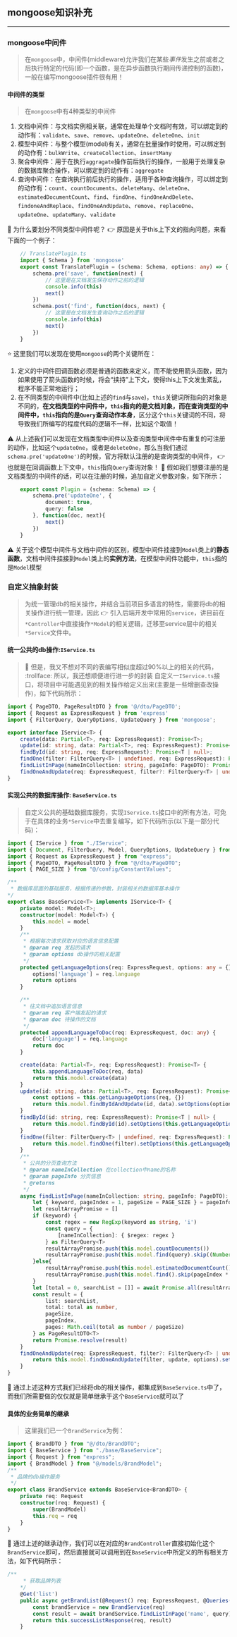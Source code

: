## mongoose知识补充
---

### mongoose中间件
> 在`mongoose`中，中间件(middleware)允许我们在某些*事件*发生之前或者之后执行特定的代码(即一个函数，是在异步函数执行期间传递控制的函数)，一般在编写mongoose插件很有用！

#### 中间件的类型
> 在`mongoose`中有4种类型的中间件
1. 文档中间件：与文档实例相关联，通常在处理单个文档时有效，可以绑定到的动作有：`validate`、`save`、`remove`、`updateOne`、`deleteOne`、`init`
2. 模型中间件：与整个模型(model)有关，通常在批量操作时使用，可以绑定到的动作有：`bulkWrite`、`createCollection`、`insertMany`
3. 聚合中间件：用于在执行`aggragate`操作前后执行的操作，一般用于处理复杂的数据库聚合操作，可以绑定到的动作有：`aggregate`
4. 查询中间件：在查询执行前后执行的操作，适用于各种查询操作，可以绑定到的动作有：`count`、`countDocuments`、`deleteMany`、`deleteOne`、`estimatedDocumentCount`、`find`、`findOne`、`findOneAndDelete`、`findoneAndReplace`、`findOneAndUpdate`、`remove`、`replaceOne`、`updateOne`、`updateMany`、`validate`

:thinking: 为什么要划分不同类型中间件呢？
:point_right: 原因是关于this上下文的指向问题，来看下面的一个例子：
```typescript
	// TranslatePlugin.ts
	import { Schema } from 'mongoose'
	export const TranslatePlugin = (schema: Schema, options: any) => {
		schema.pre('save', function(next) {
			// 这里是在文档发生保存动作之前的逻辑
			console.info(this)
			next()
		})
		schema.post('find', function(docs, next) {
			// 这里是在文档发生查询动作之后的逻辑
			console.info(this)
			next()
		})
	}
```
:star: 这里我们可以发现在使用`mongoose`的两个关键所在：
1. 定义的中间件回调函数必须是普通的函数来定义，而不能使用箭头函数，因为如果使用了箭头函数的时候，将会“挟持”上下文，使得this上下文发生紊乱，程序不能正常地运行；
2. 在不同类型的中间件中(比如上述的`find`与`save`)，`this`关键词所指向的对象是不同的，**在文档类型的中间件中，`this`指向的是文档对象，而在查询类型的中间件中，`this`指向的是`Query`查询动作本身**，区分这个`this`关键词的不同，将导致我们所编写的程度代码的逻辑不一样，比如这个取值！

:warning: 从上述我们可以发现在文档类型中间件以及查询类型中间件中有重复的可注册的动作，比如这个`updateOne`，或者是`deleteOne`，那么当我们通过`schema.pre('updateOne')`的时候，官方将默认注册的是查询类型的中间件， :point_right: 也就是在回调函数上下文中，`this`指向`Query`查询对象！
:thinking: 假如我们想要注册的是文档类型的中间件的话，可以在注册的时候，追加自定义参数对象，如下所示：
```typescript
	export const Plugin = (schema: Schema) => {
		schema.pre('updateOne', {
			document: true,
			query: false
		}, function(doc, next){
			next()
		})
	}
```

:warning: 关于这个模型中间件与文档中间件的区别，模型中间件挂接到`Model`类上的**静态函数**，文档中间件挂接到`Model`类上的**实例方法**，在模型中间件功能中，`this`指的是`Model`模型

### 自定义抽象封装
> 为统一管理db的相关操作，并结合当前项目多语言的特性，需要将db的相关操作进行统一管理，因此 :point_right: 引入后端开发中常用的`service`，讲目前在`*Controller`中直接操作`*Model`的相关逻辑，迁移至service层中的相关`*Service`文件中。

#### 统一公共的db操作:`IService.ts`
> :thinking: 但是，我又不想对不同的表编写相似度超过90%以上的相关的代码， :trollface: 所以，我还想顺便进行进一步的封装
> 自定义一`IService.ts`接口，将项目中可能遇见到的相关操作给定义出来(主要是一些增删查改操作)，如下代码所示：
```typescript
import { PageDTO, PageResultDTO } from '@/dto/PageDTO';
import { Request as ExpressRequest } from 'express'
import { FilterQuery, QueryOptions, UpdateQuery } from 'mongoose';

export interface IService<T> {
	create(data: Partial<T>, req: ExpressRequest): Promise<T>;
	update(id: string, data: Partial<T>, req: ExpressRequest): Promise<T | null>;
	findById(id: string, req: ExpressRequest): Promise<T | null>;
	findOne(filter: FilterQuery<T> | undefined, req: ExpressRequest): Promise<T | null>;
	findListInPage(nameInCollection: string, pageInfo: PageDTO): Promise<PageResultDTO<T>>
	findOneAndUpdate(req: ExpressRequest, filter?: FilterQuery<T> | undefined, update?: UpdateQuery<T> | undefined, options?: QueryOptions<T> | null | undefined): Promise<T | null>;
}
```

#### 实现公共的数据库操作: `BaseService.ts`
> 自定义公共的基础数据库服务，实现`IService.ts`接口中的所有方法，可免于在具体的业务`*Service`中去重复编写，如下代码所示(以下是一部分代码)：
```typescript
import { IService } from "./IService";
import { Document, FilterQuery, Model, QueryOptions, UpdateQuery } from "mongoose";
import { Request as ExpressRequest } from "express";
import { PageDTO, PageResultDTO } from "@/dto/PageDTO";
import { PAGE_SIZE } from "@/config/ConstantValues";

/**
 * 数据库层面的基础服务，根据传递的参数，封装相关的数据库基本操作
*/
export class BaseService<T> implements IService<T> {
	private model: Model<T>;
	constructor(model: Model<T>) {
		this.model = model
	}
	/**
	 * 根据每次请求获取对应的语言信息配置
	 * @param req 发起的请求
	 * @param options db操作的相关配置
	 */
	protected getLanguageOptions(req: ExpressRequest, options: any = {}) {
		options['language'] = req.language
		return options
	}

	/**
	 * 往文档中追加语言信息
	 * @param req 客户端发起的请求
	 * @param doc 待操作的文档
	 */
	protected appendLanguageToDoc(req: ExpressRequest, doc: any) {
		doc['language'] = req.language
		return doc
	}

	create(data: Partial<T>, req: ExpressRequest): Promise<T> {
		this.appendLanguageToDoc(req, data)
		return this.model.create(data)
	}
	update(id: string, data: Partial<T>, req: ExpressRequest): Promise<T | null> {
		const options = this.getLanguageOptions(req, {})
		return this.model.findByIdAndUpdate(id, data).setOptions(options)
	}
	findById(id: string, req: ExpressRequest): Promise<T | null> {
		return this.model.findById(id).setOptions(this.getLanguageOptions(req, {}))
	}
	findOne(filter: FilterQuery<T> | undefined, req: ExpressRequest): Promise<T | null> {
		return this.model.findOne(filter).setOptions(this.getLanguageOptions(req))
	}
	/**
	 * 公共的分页查询方法
	 * @param nameInCollection 在collection中name的名称
	 * @param pageInfo 分页信息
	 * @returns 
	 */
	async findListInPage(nameInCollection: string, pageInfo: PageDTO): Promise<PageResultDTO<T>> {
		let { keyword, pageIndex = 1, pageSize = PAGE_SIZE } = pageInfo
		let resultArrayPromise = []
		if (keyword) {
			const regex = new RegExp(keyword as string, 'i')
			const query = {
				[nameInCollection]: { $regex: regex }
			} as FilterQuery<T>
			resultArrayPromise.push(this.model.countDocuments())
			resultArrayPromise.push(this.model.find(query).skip((Number(pageIndex - 1)) * Number(pageSize)).limit(Number(pageSize)))
		}else{
			resultArrayPromise.push(this.model.estimatedDocumentCount())
			resultArrayPromise.push(this.model.find().skip(pageIndex * pageSize).limit(pageSize))
		}
		let [total = 0, searchList = []] = await Promise.all(resultArrayPromise)
		const result = {
			list: searchList,
			total: total as number,
			pageSize,
			pageIndex,
			pages: Math.ceil(total as number / pageSize)
		} as PageResultDTO<T>
		return Promise.resolve(result)
	}
	findOneAndUpdate(req: ExpressRequest, filter?: FilterQuery<T> | undefined, update?: UpdateQuery<T> | undefined, options?: QueryOptions<T> | null | undefined): Promise<T | null> {
		return this.model.findOneAndUpdate(filter, update, options).setOptions(this.getLanguageOptions(req))
	}
}
```
:star2: 通过上述这种方式我们已经将db的相关操作，都集成到`BaseService.ts`中了，而我们所需要做的仅仅就是简单继承于这个`BaseService`就可以了

#### 具体的业务简单的继承
> 这里我们已一个`BrandService`为例：
```typescript
import { BrandDTO } from "@/dto/BrandDTO";
import { BaseService } from "./base/BaseService";
import { Request } from "express";
import { BrandModel } from "@/models/BrandModel";
/**
 * 品牌的db操作服务
 */
export class BrandService extends BaseService<BrandDTO> {
	private req: Request
	constructor(req: Request) {
		super(BrandModel)
		this.req = req
	}
}
```
:100: 通过上述的继承动作，我们可以在对应的`BrandController`直接初始化这个`BrandService`即可，然后直接就可以调用到在`BaseService`中所定义的所有相关方法，如下代码所示：
```typescript
/**
	 * 获取品牌列表
	*/
	@Get('list')
	public async getBrandList(@Request() req: ExpressRequest, @Queries() query: PageDTO): Promise<BasePageListEntity<BrandDTO>> {
		const brandService = new BrandService(req)
		const result = await brandService.findListInPage('name', query)
		return this.successListResponse(req, result)
	}
```